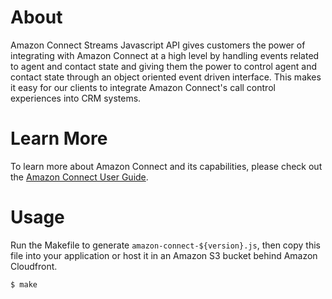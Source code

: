 # About
Amazon Connect Streams Javascript API gives customers the power of integrating
with Amazon Connect at a high level by handling events related to agent and
contact state and giving them the power to control agent and contact state
through an object oriented event driven interface. This makes it easy for our
clients to integrate Amazon Connect's call control experiences into CRM systems.

# Learn More
To learn more about Amazon Connect and its capabilities, please check out
the [Amazon Connect User Guide](https://docs.aws.amazon.com/connect/latest/userguide/).

# Usage
Run the Makefile to generate `amazon-connect-${version}.js`, then copy this file
into your application or host it in an Amazon S3 bucket behind Amazon Cloudfront.

```
$ make
```

